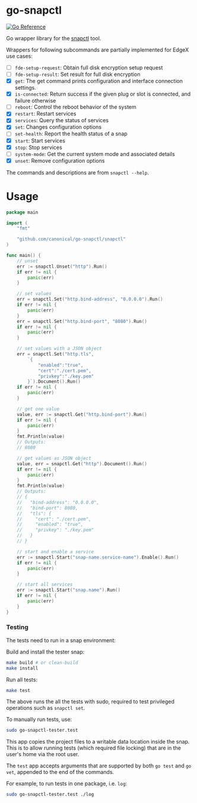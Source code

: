 # go-snapctl
[![Go Reference](https://pkg.go.dev/badge/github.com/canonical/go-snapctl.svg)](https://pkg.go.dev/github.com/canonical/go-snapctl)

Go wrapper library for the [snapctl](https://snapcraft.io/docs/using-snapctl) tool.

Wrappers for following subcommands are partially implemented for EdgeX use cases:

- [ ] `fde-setup-request`: Obtain full disk encryption setup request
- [ ] `fde-setup-result`: Set result for full disk encryption
- [x] `get`: The get command prints configuration and interface connection settings.                
- [x] `is-connected`: Return success if the given plug or slot is connected, and failure otherwise
- [ ] `reboot`: Control the reboot behavior of the system          
- [x] `restart`: Restart services    
- [x] `services`: Query the status of services      
- [x] `set`: Changes configuration options
- [ ] `set-health`: Report the health status of a snap
- [x] `start`: Start services 
- [x] `stop`: Stop services
- [ ] `system-mode`: Get the current system mode and associated details
- [x] `unset`: Remove configuration options

The commands and descriptions are from `snapctl --help`.

# Usage

```go
package main

import (
	"fmt"

	"github.com/canonical/go-snapctl/snapctl"
)

func main() {
	// unset
	err := snapctl.Unset("http").Run()
	if err != nil {
		panic(err)
	}

	// set values
	err = snapctl.Set("http.bind-address", "0.0.0.0").Run()
	if err != nil {
		panic(err)
	}
	err = snapctl.Set("http.bind-port", "8080").Run()
	if err != nil {
		panic(err)
	}

	// set values with a JSON object
	err = snapctl.Set("http.tls",
		`{
			"enabled":"true",
			"cert":"./cert.pem",
			"privkey":"./key.pem"
		}`).Document().Run()
	if err != nil {
		panic(err)
	}

	// get one value
	value, err := snapctl.Get("http.bind-port").Run()
	if err != nil {
		panic(err)
	}
	fmt.Println(value)
	// Outputs:
	// 8080

	// get values as JSON object
	value, err = snapctl.Get("http").Document().Run()
	if err != nil {
		panic(err)
	}
	fmt.Println(value)
	// Outputs:
	// {
	//   "bind-address": "0.0.0.0",
	//   "bind-port": 8080,
	//   "tls": {
	//     "cert": "./cert.pem",
	// 	   "enabled": "true",
	// 	   "privkey": "./key.pem"
	//   }
	// }

	// start and enable a service
	err := snapctl.Start("snap-name.service-name").Enable().Run()
	if err != nil {
		panic(err)
	}

	// start all services
	err := snapctl.Start("snap.name").Run()
	if err != nil {
		panic(err)
	}
}
```

### Testing
The tests need to run in a snap environment:

Build and install the tester snap:
```bash
make build # or clean-build
make install 
```

Run all tests:
```bash
make test
```

The above runs the all the tests with sudo, required to test privileged operations such as `snapctl set`.

To manually run tests, use: 
```bash
sudo go-snapctl-tester.test
```

This app copies the project files to a writable data location inside the snap.
This is to allow running tests (which required file locking) that are in the user's home via the root user.

The `test` app accepts arguments that are supported by both `go test` and `go vet`, appended to the end of the commands.

For example, to run tests in one package, i.e. `log`:
```bash
sudo go-snapctl-tester.test ./log
```
